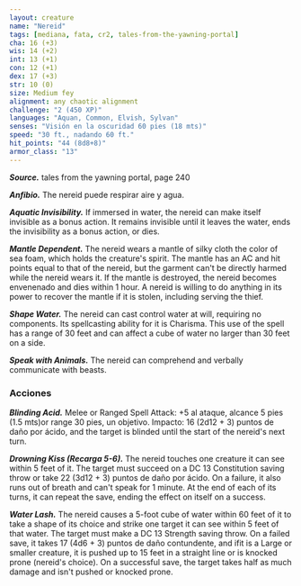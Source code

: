 ```yaml
---
layout: creature
name: "Nereid"
tags: [mediana, fata, cr2, tales-from-the-yawning-portal]
cha: 16 (+3)
wis: 14 (+2)
int: 13 (+1)
con: 12 (+1)
dex: 17 (+3)
str: 10 (0)
size: Medium fey
alignment: any chaotic alignment
challenge: "2 (450 XP)"
languages: "Aquan, Common, Elvish, Sylvan"
senses: "Visión en la oscuridad 60 pies (18 mts)"
speed: "30 ft., nadando 60 ft."
hit_points: "44 (8d8+8)"
armor_class: "13"
---
```


***Source.*** tales from the yawning portal,  page 240

***Anfibio.*** The nereid puede respirar aire y agua.

***Aquatic Invisibility.*** If immersed in water, the nereid can make itself invisible as a bonus action. It remains invisible until it leaves the water, ends the invisibility as a bonus action, or dies.

***Mantle Dependent.*** The nereid wears a mantle of silky cloth the color of sea foam, which holds the creature's spirit. The mantle has an AC and hit points equal to that of the nereid, but the garment can't be directly harmed while the nereid wears it. If the mantle is destroyed, the nereid becomes envenenado and dies within 1 hour. A nereid is willing to do anything in its power to recover the mantle if it is stolen, including serving the thief.

***Shape Water.*** The nereid can cast control water at will, requiring no components. Its spellcasting ability for it is Charisma. This use of the spell has a range of 30 feet and can affect a cube of water no larger than 30 feet on a side.

***Speak with Animals.*** The nereid can comprehend and verbally communicate with beasts.

### Acciones

***Blinding Acid.*** Melee or Ranged Spell Attack: +5 al ataque, alcance 5 pies (1.5 mts)or range 30 pies, un objetivo. Impacto: 16 (2d12 + 3) puntos de daño por ácido, and the target is blinded until the start of the nereid's next turn.

***Drowning Kiss (Recarga 5-6).*** The nereid touches one creature it can see within 5 feet of it. The target must succeed on a DC 13 Constitution saving throw or take 22 (3d12 + 3) puntos de daño por ácido. On a failure, it also runs out of breath and can't speak for 1 minute. At the end of each of its turns, it can repeat the save, ending the effect on itself on a success.

***Water Lash.*** The nereid causes a 5-foot cube of water within 60 feet of it to take a shape of its choice and strike one target it can see within 5 feet of that water. The target must make a DC 13 Strength saving throw. On a failed save, it takes 17 (4d6 + 3) puntos de daño contundente, and ifit is a Large or smaller creature, it is pushed up to 15 feet in a straight line or is knocked prone (nereid's choice). On a successful save, the target takes half as much damage and isn't pushed or knocked prone.